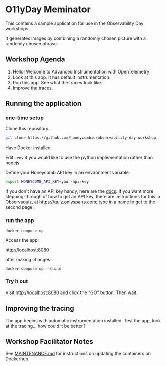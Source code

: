 
# O11yDay Meminator

This contains a sample application for use in the Observability Day workshops.

It generates images by combining a randomly chosen picture with a randomly chosen phrase.

## Workshop Agenda

1. Hello! Welcome to Advanced Instrumentation with OpenTelemetry
2. Look at this app. It has default instrumentation.
3. Run this app. See what the traces look like.
4. Improve the traces.

## Running the application

### one-time setup

Clone this repository.

```bash
git clone https://github.com/honeycombio/observability-day-workshop
```

Have Docker installed.

Edit `.env` if you would like to use the python implementation rather than nodejs.

Define your Honeycomb API key in an environment variable:

```bash
export HONEYCOMB_API_KEY=your-api-key
```

If you don't have an API key handy, here are the [docs](https://docs.honeycomb.io/get-started/configure/environments/manage-api-keys/#create-api-key).
If you want more stepping-through of how to get an API key, there are instructions for this in Observaquiz, at https://quiz.onlyspans.com; type in a name to get to the second page.

### run the app

`docker-compose up`

Access the app:

[http://localhost:8080]()

after making changes:

`docker-compose up --build`

### Try it out

Visit [http://localhost:8080]() and click the "GO" button. Then wait.

## Improving the tracing

The app begins with automatic instrumentation installed. Test the app, look at the tracing... how could it be better?

## Workshop Facilitator Notes

See [MAINTENANCE.md](MAINTENANCE.md) for instructions on updating the containers on Dockerhub.